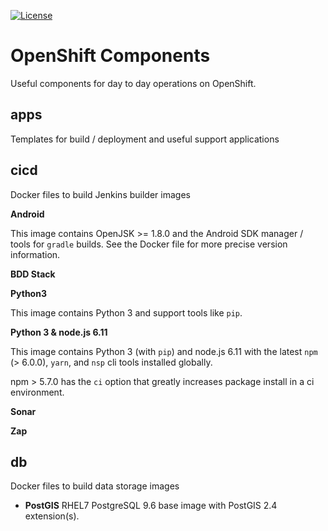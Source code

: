 [![License](https://img.shields.io/badge/License-Apache%202.0-blue.svg)](LICENSE)

# OpenShift Components

Useful components for day to day operations on OpenShift. 

## apps

Templates for build / deployment and useful support applications    

## cicd

Docker files to build Jenkins builder images

__Android__

This image contains OpenJSK >= 1.8.0 and the Android
SDK manager / tools for `gradle` builds. See the
Docker file for more precise version information.

__BDD Stack__

__Python3__

This image contains Python 3 and support tools like
`pip`.

__Python 3 & node.js 6.11__

This image contains Python 3 (with `pip`) and node.js 6.11 with the
latest `npm` (> 6.0.0), `yarn`, and `nsp` cli tools installed
globally. 

npm > 5.7.0 has the `ci` option that greatly increases
package install in a ci environment.

__Sonar__

__Zap__

## db

Docker files to build data storage images

- **PostGIS** RHEL7 PostgreSQL 9.6 base image with PostGIS 2.4 extension(s). 
